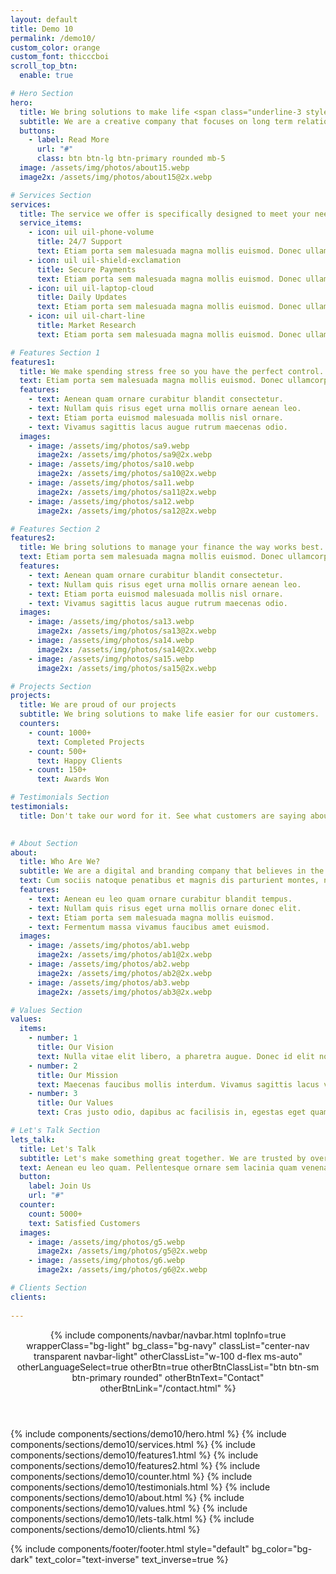 ```yaml
---
layout: default
title: Demo 10
permalink: /demo10/
custom_color: orange
custom_font: thicccboi
scroll_top_btn:
  enable: true 

# Hero Section
hero:
  title: We bring solutions to make life <span class="underline-3 style-3 primary">easier</span>
  subtitle: We are a creative company that focuses on long term relationships with customers.
  buttons:
    - label: Read More
      url: "#"
      class: btn btn-lg btn-primary rounded mb-5
  image: /assets/img/photos/about15.webp
  image2x: /assets/img/photos/about15@2x.webp

# Services Section
services:
  title: The service we offer is specifically designed to meet your needs.
  service_items:
    - icon: uil uil-phone-volume
      title: 24/7 Support
      text: Etiam porta sem malesuada magna mollis euismod. Donec ullamcorper nulla non metus auctor fringilla.
    - icon: uil uil-shield-exclamation
      title: Secure Payments
      text: Etiam porta sem malesuada magna mollis euismod. Donec ullamcorper nulla non metus auctor fringilla.
    - icon: uil uil-laptop-cloud
      title: Daily Updates
      text: Etiam porta sem malesuada magna mollis euismod. Donec ullamcorper nulla non metus auctor fringilla.
    - icon: uil uil-chart-line
      title: Market Research
      text: Etiam porta sem malesuada magna mollis euismod. Donec ullamcorper nulla non metus auctor fringilla.

# Features Section 1
features1:
  title: We make spending stress free so you have the perfect control.
  text: Etiam porta sem malesuada magna mollis euismod. Donec ullamcorper nulla non metus auctor fringilla. Morbi leo risus, porta ac consectetur ac, vestibulum at eros. Fusce dapibus, tellus ac cursus commodo.
  features:
    - text: Aenean quam ornare curabitur blandit consectetur.
    - text: Nullam quis risus eget urna mollis ornare aenean leo.
    - text: Etiam porta euismod malesuada mollis nisl ornare.
    - text: Vivamus sagittis lacus augue rutrum maecenas odio.
  images:
    - image: /assets/img/photos/sa9.webp
      image2x: /assets/img/photos/sa9@2x.webp
    - image: /assets/img/photos/sa10.webp
      image2x: /assets/img/photos/sa10@2x.webp
    - image: /assets/img/photos/sa11.webp
      image2x: /assets/img/photos/sa11@2x.webp
    - image: /assets/img/photos/sa12.webp
      image2x: /assets/img/photos/sa12@2x.webp

# Features Section 2
features2:
  title: We bring solutions to manage your finance the way works best.
  text: Etiam porta sem malesuada magna mollis euismod. Donec ullamcorper nulla non metus auctor fringilla. Morbi leo risus, porta ac consectetur ac, vestibulum at eros. Fusce dapibus, tellus ac cursus commodo.
  features:
    - text: Aenean quam ornare curabitur blandit consectetur.
    - text: Nullam quis risus eget urna mollis ornare aenean leo.
    - text: Etiam porta euismod malesuada mollis nisl ornare.
    - text: Vivamus sagittis lacus augue rutrum maecenas odio.
  images:
    - image: /assets/img/photos/sa13.webp
      image2x: /assets/img/photos/sa13@2x.webp
    - image: /assets/img/photos/sa14.webp
      image2x: /assets/img/photos/sa14@2x.webp
    - image: /assets/img/photos/sa15.webp
      image2x: /assets/img/photos/sa15@2x.webp

# Projects Section
projects:
  title: We are proud of our projects
  subtitle: We bring solutions to make life easier for our customers.
  counters:
    - count: 1000+
      text: Completed Projects
    - count: 500+
      text: Happy Clients
    - count: 150+
      text: Awards Won

# Testimonials Section
testimonials:
  title: Don't take our word for it. See what customers are saying about us.
  

# About Section
about:
  title: Who Are We?
  subtitle: We are a digital and branding company that believes in the power of creative strategy and along with great design.
  text: Cum sociis natoque penatibus et magnis dis parturient montes, nascetur ridiculus mus. Cras justo odio, dapibus ac facilisis in, egestas eget quam. Praesent commodo cursus magna, vel scelerisque nisl consectetur et.
  features:
    - text: Aenean eu leo quam ornare curabitur blandit tempus.
    - text: Nullam quis risus eget urna mollis ornare donec elit.
    - text: Etiam porta sem malesuada magna mollis euismod.
    - text: Fermentum massa vivamus faucibus amet euismod.
  images:
    - image: /assets/img/photos/ab1.webp
      image2x: /assets/img/photos/ab1@2x.webp
    - image: /assets/img/photos/ab2.webp
      image2x: /assets/img/photos/ab2@2x.webp
    - image: /assets/img/photos/ab3.webp
      image2x: /assets/img/photos/ab3@2x.webp

# Values Section
values:
  items:
    - number: 1
      title: Our Vision
      text: Nulla vitae elit libero, a pharetra augue. Donec id elit non mi porta gravida at eget. Fusce dapibus tellus.
    - number: 2
      title: Our Mission
      text: Maecenas faucibus mollis interdum. Vivamus sagittis lacus vel augue laoreet. Sed posuere consectetur.
    - number: 3
      title: Our Values
      text: Cras justo odio, dapibus ac facilisis in, egestas eget quam. Praesent commodo cursus magna scelerisque.

# Let's Talk Section
lets_talk:
  title: Let's Talk
  subtitle: Let's make something great together. We are trusted by over 5000+ clients. Join them by using our services and grow your business.
  text: Aenean eu leo quam. Pellentesque ornare sem lacinia quam venenatis vestibulum. Maecenas faucibus mollis interdum. Fusce dapibus, tellus ac cursus commodo, tortor mauris condimentum nibh, ut fermentum massa justo sit amet risus.
  button:
    label: Join Us
    url: "#"
  counter: 
    count: 5000+
    text: Satisfied Customers
  images:
    - image: /assets/img/photos/g5.webp
      image2x: /assets/img/photos/g5@2x.webp
    - image: /assets/img/photos/g6.webp
      image2x: /assets/img/photos/g6@2x.webp

# Clients Section
clients:
 
---
```

<div class="content-wrapper">
<header class="wrapper bg-light">
<!-- HEADER -->
{% include components/navbar/navbar.html 
    topInfo=true
    wrapperClass="bg-light"
    bg_class="bg-navy"
    classList="center-nav transparent navbar-light"
    otherClassList="w-100 d-flex ms-auto"
    otherLanguageSelect=true
    otherBtn=true
    otherBtnClassList="btn btn-sm btn-primary rounded"
    otherBtnText="Contact"
    otherBtnLink="/contact.html"
%}
</header>
<!-- /header -->

{% include components/sections/demo10/hero.html %}
{% include components/sections/demo10/services.html %}
{% include components/sections/demo10/features1.html %}
{% include components/sections/demo10/features2.html %}
{% include components/sections/demo10/counter.html %}
{% include components/sections/demo10/testimonials.html %}
{% include components/sections/demo10/about.html %}
{% include components/sections/demo10/values.html %}
{% include components/sections/demo10/lets-talk.html %}
{% include components/sections/demo10/clients.html %}

{% include components/footer/footer.html 
  style="default" 
  bg_color="bg-dark"
  text_color="text-inverse"
  text_inverse=true
%}
</div>
